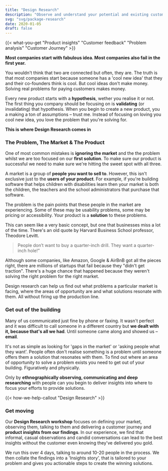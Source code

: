 ```yaml
---
title: "Design Research"
description: "Observe and understand your potential and existing customers. Get closer to your audience and find out what they want."
svg: "svg/package-research"
date: 2020-01-05
draft: false
---
```

{{< what-you-get "Product insights" "Customer feedback" "Problem analysis" "Customer Journey" >}}

**Most companies start with fabulous idea. Most companies also fail in the first year.** 

You wouldn't think that two are connected but often, they are. The truth is that most companies start because someone has a 'cool new idea' that they and their co-founders think is cool. But cool ideas don't make money. Solving real problems for paying customers makes money.

Every new product starts with a **hypothesis**, wether you realise it or not. The first thing you company should be focusing on is **validating** (or invalidating) that hypothesis. When you begin to create a new product, you a making a ton of assumptions – trust me. Instead of focusing on loving you cool new idea, you love the problem that you're solving for.

**This is where Design Research comes in**

### The Problem, The Market & The Product
One of most common mistakes is **ignoring the market** and the the problem whilst we are too focused on our **first solution**. To make sure our product is successful we need to make sure we're hitting the sweet spot with all three.

A market is a group of **people you want to sell to**. However, this isn't exclusive just to the **users of your product**. For example, if you're building software that helps children with disabilities learn then your market is both the children, the teachers and the school administrators that purchase that software.

The problem is the pain points that these people in the market are experiencing. Some of these may be usability problems, some may be pricing or accessibility. Your product is a **solution** to these problems. 

This can seem like a very basic concept, but one that businesses miss a lot of the time. There's an old quote by Harvard Business School professor, Theodore Levitt.

> People don’t want to buy a quarter-inch drill. They want a quarter-inch hole!”

Although some companies, like Amazon, Google & AirBnB got all the pieces right, there are millions of startups that fail because they "didn't get traction". There's a huge chance that happened because they weren't solving the right problem for the right market. 

Design research can help us find out what problems a particular market is facing, where the areas of opportunity are and what solutions resonate with them. All without firing up the production line.

### Get out of the building
Many of us communicated just fine by phone or faxing. It wasn't perfect and it was difficult to call someone in a different country but **we dealt with it, because that's all we had**. Until someone came along and showed us – **email**. 

It's not as simple as looking for 'gaps in the market' or 'asking people what they want'. People often don't realise something is a problem until someone offers them a solution that resonates with them. To find out where an area of opportunity to solve a problem exists you need to get out of your building. Figuratively and physically. 

Only by **ethnographically observing, communicating and deep researching** with people can you begin to deliver insights into where to focus your efforts to provide solutions.

{{< how-we-help-callout "Design Research" >}}

### Get moving
Our **Design Research workshop** focuses on defining your market, observing them, talking to them and delivering a customer journey and **product insights from our findings**. In our experience, we find that informal, casual observations and candid conversations can lead to the best insights without the customer even knowing they've delivered you gold.

We run this over 4 days, talking to around 10-20 people in the process. We then collate the findings into a 'Insights story', that is tailored to your problem and gives you actionable steps to create the winning solutions.






